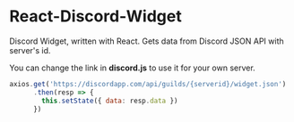 # React-Discord-Widget

Discord Widget, written with React. Gets data from Discord JSON API with server's id.

You can change the link in **discord.js** to use it for your own server.

```javascript
axios.get('https://discordapp.com/api/guilds/{serverid}/widget.json')
      .then(resp => {
        this.setState({ data: resp.data })
      })
```
